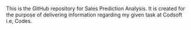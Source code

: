 This is the GitHub repository for Sales Prediction Analysis.
It is created for the purpose of delivering information regarding my given task at Codsoft i.e, Codes.
